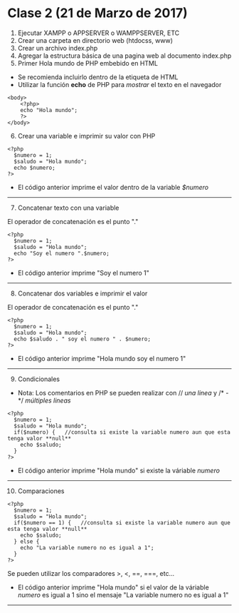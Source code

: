 Clase 2 (21 de Marzo de 2017)
=============================

1. Ejecutar XAMPP o APPSERVER o WAMPPSERVER, ETC
2. Crear una carpeta en directorio web (htdocss, www)
3. Crear un archivo index.php
4. Agregar la estructura básica de una pagina web al documento index.php
5. Primer Hola mundo de PHP embebido en HTML
+ Se recomienda incluirlo dentro de la etiqueta **<body></body>** de HTML
+ Utilizar la función **echo** de PHP para *mostrar* el texto en el navegador

~~~
<body>
    <?php>
    echo "Hola mundo";
    ?>
</body>
~~~

6. Crear una variable e imprimir su valor con PHP

~~~
<?php
  $numero = 1;
  $saludo = "Hola mundo";
  echo $numero;
?>
~~~

+ El código anterior imprime el valor dentro de la variable *$numero*
---

7. Concatenar texto con una variable

El operador de concatenación es el punto "."

~~~
<?php
  $numero = 1;
  $saludo = "Hola mundo";
  echo "Soy el numero ".$numero;
?>
~~~

+ El código anterior imprime "Soy el numero 1"
---

8. Concatenar dos variables e imprimir el valor

El operador de concatenación es el punto "."

~~~
<?php
  $numero = 1;
  $saludo = "Hola mundo";
  echo $saludo . " soy el numero " . $numero;
?>
~~~

+ El código anterior imprime "Hola mundo soy el numero 1"
---

9. Condicionales

- Nota: Los comentarios en PHP se pueden realizar con // *una linea* y /* - */ *múltiples lineas*

~~~
<?php
  $numero = 1;
  $saludo = "Hola mundo";
  if($numero) {   //consulta si existe la variable numero aun que esta tenga valor **null**
    echo $saludo;
  }
?>
~~~

+ El código anterior imprime "Hola mundo" si existe la váriable *numero*
---

10. Comparaciones

~~~
<?php
  $numero = 1;
  $saludo = "Hola mundo";
  if($numero == 1) {   //consulta si existe la variable numero aun que esta tenga valor **null**
    echo $saludo;
  } else {
    echo "La variable numero no es igual a 1";
  }
?>
~~~

Se pueden utilizar los comparadores >, <, ==, ===, etc...

+ El código anterior imprime "Hola mundo" si el valor de la váriable *numero* es igual a 1 sino el mensaje "La variable numero no es igual a 1"
---
